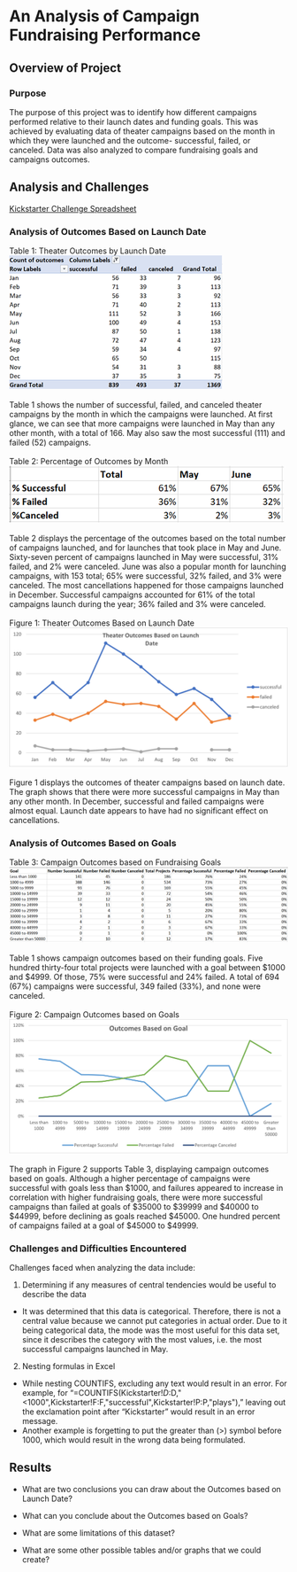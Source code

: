 # An Analysis of Campaign Fundraising Performance

## Overview of Project

### Purpose
The purpose of this project was to identify how different campaigns performed relative to their launch dates and funding goals. This was achieved by evaluating data of theater campaigns based on the month in which they were launched and the outcome- successful, failed, or canceled. Data was also analyzed to compare fundraising goals and campaigns outcomes.
## Analysis and Challenges
[Kickstarter Challenge Spreadsheet](Kickstarter_Challenge.xlsx)
### Analysis of Outcomes Based on Launch Date
Table 1: Theater Outcomes by Launch Date
<br>
![image_name](Resources/Theater_Outcomes_vs_Launch_Chart.png)
<br>
<br>
Table 1 shows the number of successful, failed, and canceled theater campaigns by the month in which the campaigns were launched. At first glance, we can see that more campaigns were launched in May than any other month, with a total of 166. May also saw the most successful (111) and failed (52) campaigns.
<br>
<br>
Table 2: Percentage of Outcomes by Month
<br>
![image_name](Resources/Percentage_of_Outcomes_by_Month.png)
<br>
<br>
Table 2 displays the percentage of the outcomes based on the total number of campaigns launched, and for launches that took place in May and June. Sixty-seven percent of campaigns launched in May were successful, 31% failed, and 2% were canceled. June was also a popular month for launching campaigns, with 153 total; 65% were successful, 32% failed, and 3% were canceled. The most cancellations happened for those campaigns launched in December. Successful campaigns accounted for 61% of the total campaigns launch during the year; 36% failed and 3% were canceled.
<br>
<br>
Figure 1: Theater Outcomes Based on Launch Date
<br>
![image_name](Resources/Theater_Outcomes_vs_Launch.png)
<br>
<br>
Figure 1 displays the outcomes of theater campaigns based on launch date. The graph shows that there were more successful campaigns in May than any other month. In December, successful and failed campaigns were almost equal. Launch date appears to have had no significant effect on cancellations.
### Analysis of Outcomes Based on Goals
Table 3: Campaign Outcomes based on Fundraising Goals
<br>
![image_name](Resources/Outcomes_vs_Goals_Chart.png)
<br>
<br>
Table 1 shows campaign outcomes based on their funding goals. Five hundred thirty-four total projects were launched with a goal between $1000 and $4999. Of those, 75% were successful and 24% failed. A total of 694 (67%) campaigns were successful, 349 failed (33%), and none were canceled. 
<br>
<br>
Figure 2: Campaign Outcomes based on Goals
<br>
![image_name](Resources/Outcomes_vs_Goals.png)
<br>
<br>
The graph in Figure 2 supports Table 3, displaying campaign outcomes based on goals. Although a higher percentage of campaigns were successful with goals less than $1000, and failures appeared to increase in correlation with higher fundraising goals, there were more successful campaigns than failed at goals of $35000 to $39999 and $40000 to $44999, before declining as goals reached $45000. One hundred percent of campaigns failed at a goal of $45000 to $49999.
### Challenges and Difficulties Encountered
Challenges faced when analyzing the data include:
1)	Determining if any measures of central tendencies would be useful to describe the data
- It was determined that this data is categorical. Therefore, there is not a central value because we cannot put categories in actual order. Due to it being categorical data, the mode was the most useful for this data set, since it describes the category with the most values, i.e. the most successful campaigns launched in May.
2)	Nesting formulas in Excel
- While nesting COUNTIFS, excluding any text would result in an error. For example, for “=COUNTIFS(Kickstarter!$D:$D,"<1000",Kickstarter!F:F,"successful",Kickstarter!P:P,"plays"),” leaving out the exclamation point after “Kickstarter” would result in an error message.
- Another example is forgetting to put the greater than (>) symbol before 1000, which would result in the wrong data being formulated.

## Results

- What are two conclusions you can draw about the Outcomes based on Launch Date?

- What can you conclude about the Outcomes based on Goals?

- What are some limitations of this dataset?

- What are some other possible tables and/or graphs that we could create?

